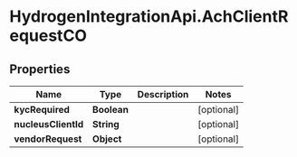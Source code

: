 # HydrogenIntegrationApi.AchClientRequestCO

## Properties
Name | Type | Description | Notes
------------ | ------------- | ------------- | -------------
**kycRequired** | **Boolean** |  | [optional] 
**nucleusClientId** | **String** |  | [optional] 
**vendorRequest** | **Object** |  | [optional] 


